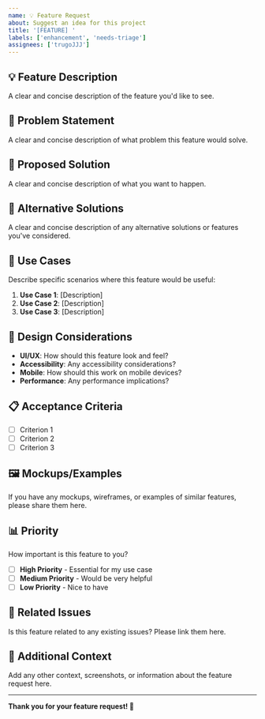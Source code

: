 ```yaml
---
name: 💡 Feature Request
about: Suggest an idea for this project
title: '[FEATURE] '
labels: ['enhancement', 'needs-triage']
assignees: ['trugoJJJ']
---
```


## 💡 Feature Description

A clear and concise description of the feature you'd like to see.

## 🎯 Problem Statement

A clear and concise description of what problem this feature would solve.

## 💭 Proposed Solution

A clear and concise description of what you want to happen.

## 🔄 Alternative Solutions

A clear and concise description of any alternative solutions or features you've considered.

## 📱 Use Cases

Describe specific scenarios where this feature would be useful:

1. **Use Case 1**: [Description]
2. **Use Case 2**: [Description]
3. **Use Case 3**: [Description]

## 🎨 Design Considerations

- **UI/UX**: How should this feature look and feel?
- **Accessibility**: Any accessibility considerations?
- **Mobile**: How should this work on mobile devices?
- **Performance**: Any performance implications?

## 📋 Acceptance Criteria

- [ ] Criterion 1
- [ ] Criterion 2
- [ ] Criterion 3

## 🖼️ Mockups/Examples

If you have any mockups, wireframes, or examples of similar features, please share them here.

## 📊 Priority

How important is this feature to you?

- [ ] **High Priority** - Essential for my use case
- [ ] **Medium Priority** - Would be very helpful
- [ ] **Low Priority** - Nice to have

## 🔗 Related Issues

Is this feature related to any existing issues? Please link them here.

## 📝 Additional Context

Add any other context, screenshots, or information about the feature request here.

---

**Thank you for your feature request! 🚀**
